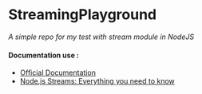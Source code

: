 StreamingPlayground
============
*A simple repo for my test with stream module in NodeJS*

#### Documentation use :
* [Official Documentation](https://nodejs.org/api/stream.html)
* [Node.js Streams: Everything you need to know](https://medium.freecodecamp.org/node-js-streams-everything-you-need-to-know-c9141306be93)
